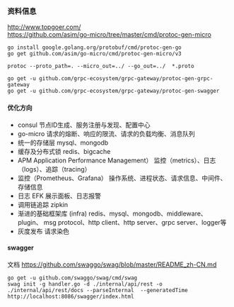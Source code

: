 ### 资料信息
http://www.topgoer.com/  
https://github.com/asim/go-micro/tree/master/cmd/protoc-gen-micro

```shell
go install google.golang.org/protobuf/cmd/protoc-gen-go
go get github.com/asim/go-micro/cmd/protoc-gen-micro/v3

protoc --proto_path=. --micro_out=../ --go_out=../  *.proto

go get -u github.com/grpc-ecosystem/grpc-gateway/protoc-gen-grpc-gateway
go get -u github.com/grpc-ecosystem/grpc-gateway/protoc-gen-swagger
```

#### 优化方向
-   consul 节点ID生成、服务注册与发现、配置中心
-   go-micro 请求的熔断、响应的限流、请求的负载均衡、消息队列
-   统一的存储层 mysql、mongodb
-   缓存及分布式锁 redis、bigcache
-   APM Application Performance Management） 监控（metrics）、日志（logs）、追踪（tracing）
-   监控（Prometheus、Grafana） 操作系统、进程状态、请求信息、中间件、存储信息
-   日志 EFK 展示面板、日志报警
-   调用链追踪 zipkin
-   渐进的基础框架库 (infra) redis、mysql、mongodb、middleware、plugin、 msg protocol、http client、http server、grpc server、logger等
-   灰度发布 请求染色

#### swagger
文档 https://github.com/swaggo/swag/blob/master/README_zh-CN.md  
```shell
go get -u github.com/swaggo/swag/cmd/swag
swag init -g handler.go -d ./internal/api/rest -o ./internal/api/rest/docs --parseInternal  --generatedTime
http://localhost:8086/swagger/index.html
```

